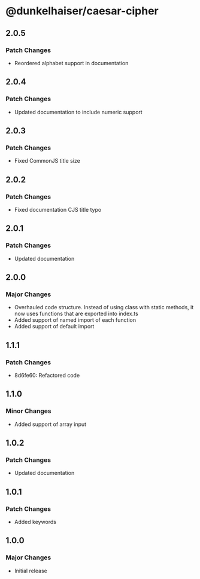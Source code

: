 # @dunkelhaiser/caesar-cipher

## 2.0.5

### Patch Changes

- Reordered alphabet support in documentation

## 2.0.4

### Patch Changes

- Updated documentation to include numeric support

## 2.0.3

### Patch Changes

- Fixed CommonJS title size

## 2.0.2

### Patch Changes

- Fixed documentation CJS title typo

## 2.0.1

### Patch Changes

- Updated documentation

## 2.0.0

### Major Changes

- Overhauled code structure. Instead of using class with static methods, it now uses functions that are exported into index.ts
- Added support of named import of each function
- Added support of default import

## 1.1.1

### Patch Changes

- 8d6fe60: Refactored code

## 1.1.0

### Minor Changes

- Added support of array input

## 1.0.2

### Patch Changes

- Updated documentation

## 1.0.1

### Patch Changes

- Added keywords

## 1.0.0

### Major Changes

- Initial release
